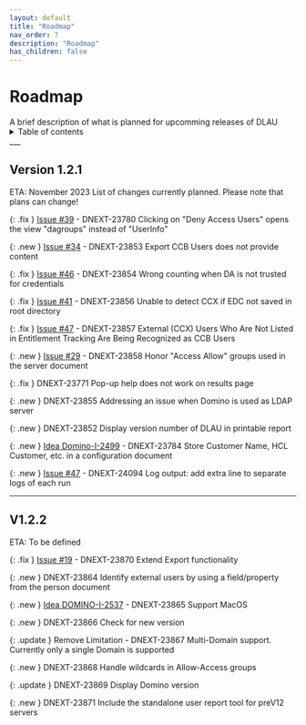 ```yaml
---
layout: default
title: "Roadmap"
nav_order: 7
description: "Roadmap"
has_children: false
---
```


<h1>Roadmap</h1>
A brief description of what is planned for upcomming releases of DLAU

<details close markdown="block">
  <summary>
    Table of contents
  </summary>
  {: .text-delta }
1. TOC
{:toc}
</details>
___

## Version 1.2.1
ETA: November 2023
List of changes currently planned. Please note that plans can change!

{: .fix }
[Issue #39](https://github.com/HCL-TECH-SOFTWARE/domino-license-analysis-utility-DLAU/issues/39) - DNEXT-23780 Clicking on "Deny Access Users" opens the view "dagroups" instead of "UserInfo"

{: .new }
[Issue #34](https://github.com/HCL-TECH-SOFTWARE/domino-license-analysis-utility-DLAU/issues/34) - DNEXT-23853 Export CCB Users does not provide content

{: .fix }
[Issue #46](https://github.com/HCL-TECH-SOFTWARE/domino-license-analysis-utility-DLAU/issues/46) - DNEXT-23854 Wrong counting when DA is not trusted for credentials	

{: .fix }
[Issue #41](https://github.com/HCL-TECH-SOFTWARE/domino-license-analysis-utility-DLAU/issues/41) - DNEXT-23856 Unable to detect CCX if EDC not saved in root directory	

{: .fix }
[Issue #47](https://github.com/HCL-TECH-SOFTWARE/domino-license-analysis-utility-DLAU/issues/47) - DNEXT-23857 External (CCX) Users Who Are Not Listed in Entitlement Tracking Are Being Recognized as CCB Users

{: .new }
[Issue #29](https://github.com/HCL-TECH-SOFTWARE/domino-license-analysis-utility-DLAU/issues/29) - DNEXT-23858 Honor "Access Allow" groups used in the server document	

{: .fix }
DNEXT-23771	Pop-up help does not work on results page

{: .new }
DNEXT-23855	Addressing an issue when Domino is used as LDAP server

{: .new }
DNEXT-23852	Display version number of DLAU in printable report 	

{: .new }
[Idea Domino-I-2499](https://domino-ideas.hcltechsw.com/ideas/DOMINO-I-2499) - DNEXT-23784 Store Customer Name, HCL Customer, etc. in a configuration document

{: .new }
[Issue #47](https://github.com/HCL-TECH-SOFTWARE/domino-license-analysis-utility-DLAU/issues/54) - DNEXT-24094 Log output: add extra line to separate logs of each run

___
## V1.2.2

ETA: To be defined

{: .fix }
[Issue #19](https://github.com/HCL-TECH-SOFTWARE/domino-license-analysis-utility-DLAU/issues/19) - DNEXT-23870 Extend Export functionality	

{: .new }
DNEXT-23864	Identify external users by using a field/property from the person document 

{: .new }
[Idea DOMINO-I-2537](https://hcl-software.aha.io/ideas/ideas/DOMINO-I-2537) - DNEXT-23865 Support MacOS

{: .new }
DNEXT-23866	Check for new version

{: .update }
Remove Limitation - DNEXT-23867 Multi-Domain support. Currently only a single Domain is supported	

{: .new }
DNEXT-23868	Handle wildcards in Allow-Access groups

{: .update }
DNEXT-23869	Display Domino version

{: .new }
DNEXT-23871 Include the standalone user report tool for preV12 servers
